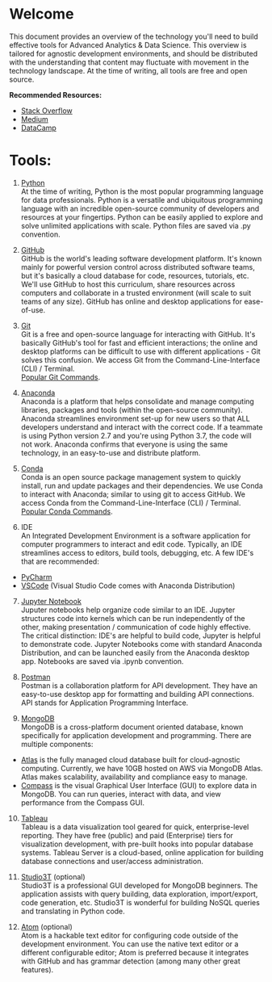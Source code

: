 # Welcome  
This document provides an overview of the technology you'll need to build effective tools for Advanced Analytics & Data Science. This overview is tailored for agnostic development environments, and should be distributed with the understanding that content may fluctuate with movement in the technology landscape. At the time of writing, all tools are free and open source.

**Recommended Resources:**

- [Stack Overflow](https://stackoverflow.com/)
- [Medium](https://towardsdatascience.com/)
- [DataCamp](https://www.datacamp.com/home)


# Tools:

1. [Python](https://www.python.org/)  
At the time of writing, Python is the most popular programming language for data professionals. Python is a versatile and ubiquitous programming language with an incredible open-source community of developers and resources at your fingertips. Python can be easily applied to explore and solve unlimited applications with scale. Python files are saved via .py convention.

2. [GitHub](https://github.com/)  
GitHub is the world's leading software development platform. It's known mainly for powerful version control across distributed software teams, but it's basically a cloud database for code, resources, tutorials, etc. We'll use GitHub to host this curriculum, share resources across computers and collaborate in a trusted environment (will scale to suit teams of any size). GitHub has online and desktop applications for ease-of-use.

3. [Git](https://git-scm.com/)  
Git is a free and open-source language for interacting with GitHub. It's basically GitHub's tool for fast and efficient interactions; the online and desktop platforms can be difficult to use with different applications - Git solves this confusion. We access Git from the Command-Line-Interface (CLI) / Terminal.  
[Popular Git Commands](https://www.datree.io/resources/git-commands).

4. [Anaconda](https://www.anaconda.com/)  
Anaconda is a platform that helps consolidate and manage computing libraries, packages and tools (within the open-source community). Anaconda streamlines environment set-up for new users so that ALL developers understand and interact with the correct code. If a teammate is using Python version 2.7 and you're using Python 3.7, the code will not work. Anaconda confirms that everyone is using the same technology, in an easy-to-use and distribute platform.

5. [Conda](https://docs.conda.io/en/latest/)  
Conda is an open source package management system to quickly install, run and update packages and their dependencies. We use Conda to interact with Anaconda; similar to using git to access GitHub. We access Conda from the Command-Line-Interface (CLI) / Terminal.  
[Popular Conda Commands](https://docs.conda.io/projects/conda/en/latest/commands.html).

6. IDE  
An Integrated Development Environment is a software application for computer programmers to interact and edit code. Typically, an IDE streamlines access to editors, build tools, debugging, etc. A few IDE's that are recommended:  

  * [PyCharm](https://www.jetbrains.com/pycharm/promo/anaconda/)  
  * [VSCode](https://code.visualstudio.com/) (Visual Studio Code comes with Anaconda Distribution)    

7. [Jupyter Notebook](https://jupyter.org/)  
Juputer notebooks help organize code similar to an IDE. Jupyter structures code into kernels which can be run independently of the other, making presentation / communication of code highly effective. The critical distinction: IDE's are helpful to build code, Jupyter is helpful to demonstrate code. Jupyter Notebooks come with standard Anaconda Distribution, and can be launched easily from the Anaconda desktop app. Notebooks are saved via .ipynb convention.

8. [Postman](https://www.postman.com/)  
Postman is a collaboration platform for API development. They have an easy-to-use desktop app for formatting and building API connections.
API stands for Application Programming Interface.

9. [MongoDB](https://www.mongodb.com/)  
MongoDB is a cross-platform document oriented database, known specifically for application development and programming. There are multiple components:  
  * [Atlas](https://www.mongodb.com/cloud/atlas) is the fully managed cloud database built for cloud-agnostic computing. Currently, we have 10GB hosted on AWS via MongoDB Atlas. Atlas makes scalability, availability and compliance easy to manage.   
  * [Compass](https://www.mongodb.com/products/compass) is the visual Graphical User Interface (GUI) to explore data in MongoDB. You can run queries, interact with data, and view performance from the Compass GUI.  

10. [Tableau](https://www.tableau.com/)  
Tableau is a data visualization tool geared for quick, enterprise-level reporting. They have free (public) and paid (Enterprise) tiers for visualization development, with pre-built hooks into popular database systems. Tableau Server is a cloud-based, online application for building database connections and user/access administration.  

11. [Studio3T](https://studio3t.com/) (optional)  
Studio3T is a professional GUI developed for MongoDB beginners. The application assists with query building, data exploration, import/export, code generation, etc. Studio3T is wonderful for building NoSQL queries and translating in Python code.  

12. [Atom](https://atom.io/) (optional)  
Atom is a hackable text editor for configuring code outside of the development environment. You can use the native text editor or a different configurable editor; Atom is preferred because it integrates with GitHub and has grammar detection (among many other great features).  
